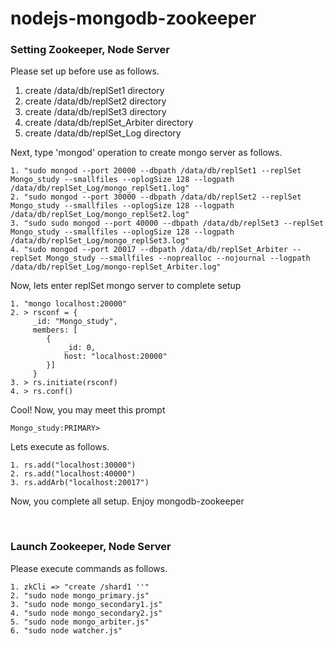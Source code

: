 # nodejs-mongodb-zookeeper

### Setting Zookeeper, Node Server
Please set up before use as follows.

1. create /data/db/replSet1 directory
2. create /data/db/replSet2 directory
3. create /data/db/replSet3 directory
4. create /data/db/replSet_Arbiter directory
5. create /data/db/replSet_Log directory

Next, type 'mongod' operation to create mongo server as follows.

```
1. "sudo mongod --port 20000 --dbpath /data/db/replSet1 --replSet Mongo_study --smallfiles --oplogSize 128 --logpath /data/db/replSet_Log/mongo_replSet1.log"
2. "sudo mongod --port 30000 --dbpath /data/db/replSet2 --replSet Mongo_study --smallfiles --oplogSize 128 --logpath /data/db/replSet_Log/mongo_replSet2.log"
3. "sudo sudo mongod --port 40000 --dbpath /data/db/replSet3 --replSet Mongo_study --smallfiles --oplogSize 128 --logpath /data/db/replSet_Log/mongo_replSet3.log"
4. "sudo mongod --port 20017 --dbpath /data/db/replSet_Arbiter --replSet Mongo_study --smallfiles --noprealloc --nojournal --logpath /data/db/replSet_Log/mongo-replSet_Arbiter.log"
```
Now, lets enter replSet mongo server to complete setup

```
1. "mongo localhost:20000"
2. > rsconf = {
     _id: "Mongo_study",
     members: [
     	{
     		_id: 0,
     		host: "localhost:20000"
     	}]
     }
3. > rs.initiate(rsconf)
4. > rs.conf()
```

Cool!
Now, you may meet this prompt

```
Mongo_study:PRIMARY> 
```

Lets execute as follows.

```
1. rs.add("localhost:30000")
2. rs.add("localhost:40000")
3. rs.addArb("localhost:20017")
```

Now, you complete all setup. Enjoy mongodb-zookeeper

<br>


### Launch Zookeeper, Node Server
Please execute commands as follows.

```
1. zkCli => "create /shard1 ''"
2. "sudo node mongo_primary.js"
3. "sudo node mongo_secondary1.js"
4. "sudo node mongo_secondary2.js"
5. "sudo node mongo_arbiter.js"
6. "sudo node watcher.js"
```